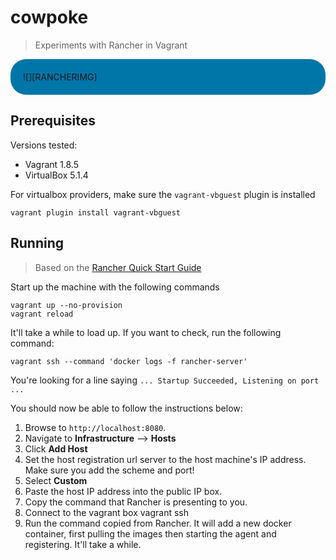 # cowpoke

> Experiments with Rancher in Vagrant

<div style='background-color: #0075a8; padding: 20px; border-radius: 25px;'>
![][RANCHERIMG]
</div>

[RANCHERIMG]: http://rancher.com/wp-content/themes/rancher-2016/assets/images/rancher-logo-white.png

## Prerequisites

Versions tested:

* Vagrant 1.8.5
* VirtualBox 5.1.4

For virtualbox providers, make sure the `vagrant-vbguest` plugin is installed

    vagrant plugin install vagrant-vbguest

## Running

> Based on the [Rancher Quick Start Guide][RQSG]

[RQSG]: http://docs.rancher.com/rancher/latest/en/quick-start-guide/

Start up the machine with the following commands

    vagrant up --no-provision
    vagrant reload

It'll take a while to load up. If you want to check, run the following command:

    vagrant ssh --command 'docker logs -f rancher-server'

You're looking for a line saying `... Startup Succeeded, Listening on port ...`

You should now be able to follow the instructions below:

1. Browse to `http://localhost:8080`.
2. Navigate to __Infrastructure__ &xrarr; __Hosts__
3. Click __Add Host__
4. Set the host registration url server to the host machine's IP address.
   Make sure you add the scheme and port!
5. Select __Custom__
6. Paste the host IP address into the public IP box.
7. Copy the command that Rancher is presenting to you.
8. Connect to the vagrant box
        vagrant ssh
9. Run the command copied from Rancher. It will add a new docker container,
   first pulling the images then starting the agent and registering.
   It'll take a while.
